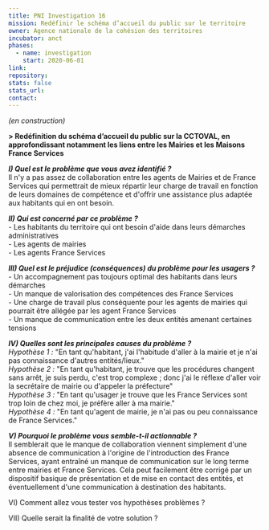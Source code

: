 ```yaml
---
title: PNI Investigation 16
mission: Redéfinir le schéma d’accueil du public sur le territoire
owner: Agence nationale de la cohésion des territoires
incubator: anct
phases:
  - name: investigation
    start: 2020-06-01
link: 
repository: 
stats: false
stats_url: 
contact:
---
```

<p><em>(en construction)</em></p>
<p><strong>> Redéfinition du schéma d’accueil du public sur la CCTOVAL, en approfondissant notamment les liens entre les Mairies et les Maisons France Services</strong></p>
<p><em><strong>I) Quel est le problème que vous avez identifié ?</strong></em><br />Il n'y a pas assez de collaboration entre les agents de Mairies et de France Services qui permettrait de mieux répartir leur charge de travail en fonction de leurs domaines de compétence et d'offrir une assistance plus adaptée aux habitants qui en ont besoin.</p>
<p><strong><em>II) Qui est concerné par ce problème ?</em></strong><br />- Les habitants du territoire qui ont besoin d'aide dans leurs démarches administratives<br />- Les agents de mairies <br />- Les agents France Services</p>
<p><strong><em>III) Quel est le préjudice (conséquences) du problème pour les usagers ?</em></strong><br />- Un accompagnement pas toujours optimal des habitants dans leurs démarches<br />- Un manque de valorisation des compétences des France Services<br />- Une charge de travail plus conséquente pour les agents de mairies qui pourrait être allégée par les agent France Services<br />- Un manque de communication entre les deux entités amenant certaines tensions</p>
<p><strong><em>IV) Quelles sont les principales causes du problème ?<br /></em></strong><em>Hypothèse 1 :</em> "En tant qu'habitant, j'ai l'habitude d'aller à la mairie et je n'ai pas connaissance d'autres entités/lieux."<br /><em>Hypothèse 2 :</em> "<span style="font-weight: 400;">En tant qu'habitant, je trouve que les procédures changent sans arrêt, je suis perdu, c'est trop complexe ; donc j'ai le réflexe d'aller voir la secrétaire de mairie ou d'appeler la préfecture"</span><br /><em>Hypothèse 3 :</em> "En tant qu'usager je trouve que les France Services sont trop loin de chez moi, je préfère aller à ma mairie."<br /><em>Hypothèse 4 : </em>"En tant qu'agent de mairie, je n'ai pas ou peu connaissance de France Services."</p>
<p><strong><em>V) Pourquoi le problème vous semble-t-il actionnable ?<br /></em></strong>Il semblerait que le manque de collaboration viennent simplement d'une absence de communication à l'origine de l'introduction des France Services, ayant entraîné un manque de communication sur le long terme entre mairies et France Services. Cela peut facilement être corrigé par un dispositif basique de présentation et de mise en contact des entités, et éventuellement d'une communication à destination des habitants.</p>
<p>VI) Comment allez vous tester vos hypothèses problèmes ?</p>
<p>VII) Quelle serait la finalité de votre solution ?</p>
